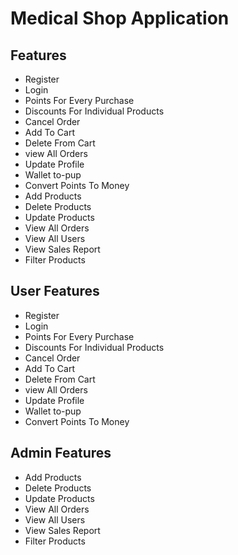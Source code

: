 # Medical Shop Application

## Features


* Register
* Login
* Points For Every Purchase
* Discounts For Individual Products
* Cancel Order
* Add To Cart
* Delete From Cart
* view All Orders
* Update Profile
* Wallet to-pup
* Convert Points To Money
* Add Products
* Delete Products
* Update Products
* View All Orders
* View All Users
* View Sales Report
* Filter Products


## User Features

* Register
* Login
* Points For Every Purchase
* Discounts For Individual Products
* Cancel Order
* Add To Cart
* Delete From Cart
* view All Orders
* Update Profile
* Wallet to-pup
* Convert Points To Money


## Admin Features

* Add Products
* Delete Products
* Update Products
* View All Orders
* View All Users
* View Sales Report
* Filter Products




